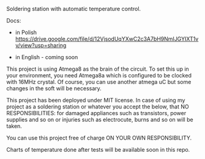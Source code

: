 Soldering station with automatic temperature control.

Docs:
- in Polish 
https://drive.google.com/file/d/12VjsodUqYXwC2c3A7bH9NmIJGYIXT1vv/view?usp=sharing

- in English - coming soon

This project is using Atmega8 as the brain of the circuit.
To set this up in your environment, you need Atmega8a 
which is configured to be clocked with 16MHz crystal.
Of course, you can use another atmega uC but some changes
in the soft will be necessary.

This project has been deployed under MIT license.
In case of using my project as a soldering station or whatever you accept the below,
that NO RESPONSIBILITIES:
for damaged appliances such as
transistors, power supplies and so on or injuries 
such as electrocute, burns and so on will be taken.

You can use this project free of charge 
ON YOUR OWN RESPONSIBILITY.

Charts of temperature done after tests will be available soon in this repo.
